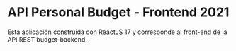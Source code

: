 # API Personal Budget - Frontend 2021

Esta aplicación construida con ReactJS 17 y corresponde al front-end de la API REST budget-backend.


